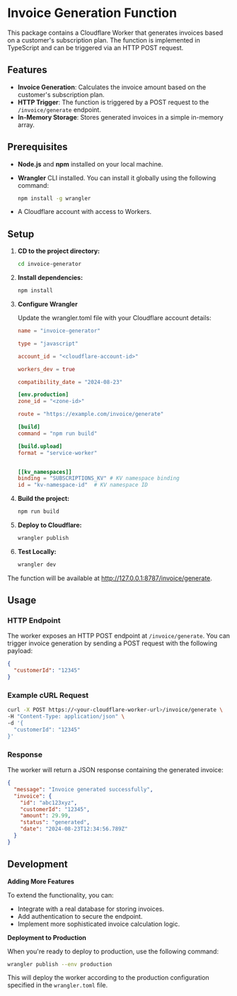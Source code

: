 # Invoice Generation Function

This package contains a Cloudflare Worker that generates invoices based on a customer's subscription plan. The function is implemented in TypeScript and can be triggered via an HTTP POST request.

## Features

- **Invoice Generation**: Calculates the invoice amount based on the customer's subscription plan.
- **HTTP Trigger**: The function is triggered by a POST request to the `/invoice/generate` endpoint.
- **In-Memory Storage**: Stores generated invoices in a simple in-memory array.

## Prerequisites

- **Node.js** and **npm** installed on your local machine.
- **Wrangler** CLI installed. You can install it globally using the following command:

  ```bash
  npm install -g wrangler
  ```
- A Cloudflare account with access to Workers.


## Setup

1. **CD to the project  directory:**

    ```bash
    cd invoice-generator
    ```
2. **Install dependencies:**

    ```bash
    npm install
    ```
3. **Configure Wrangler**

    Update the wrangler.toml file with your Cloudflare account details:

    ```toml
    name = "invoice-generator"

    type = "javascript"

    account_id = "<cloudflare-account-id>"

    workers_dev = true

    compatibility_date = "2024-08-23"

    [env.production]
    zone_id = "<zone-id>"

    route = "https://example.com/invoice/generate"

    [build]
    command = "npm run build"

    [build.upload]
    format = "service-worker"


    [[kv_namespaces]]
    binding = "SUBSCRIPTIONS_KV" # KV namespace binding
    id = "kv-namespace-id"  # KV namespace ID
    ```

4. **Build the project:**

    ```bash
    npm run build
    ```

5. **Deploy to Cloudflare:**

    ```bash
    wrangler publish
    ```

6. **Test Locally:**

    ```bash
    wrangler dev
    ```

The function will be available at http://127.0.0.1:8787/invoice/generate.

## Usage

### HTTP Endpoint

The worker exposes an HTTP POST endpoint at `/invoice/generate`. You can trigger invoice generation by sending a POST request with the following payload:

```json
{
  "customerId": "12345"
}
```

### Example cURL Request

```bash
curl -X POST https://<your-cloudflare-worker-url>/invoice/generate \
-H "Content-Type: application/json" \
-d '{
  "customerId": "12345"
}'
```

### Response

The worker will return a JSON response containing the generated invoice:

```json
{
  "message": "Invoice generated successfully",
  "invoice": {
    "id": "abc123xyz",
    "customerId": "12345",
    "amount": 29.99,
    "status": "generated",
    "date": "2024-08-23T12:34:56.789Z"
  }
}
```

## Development

**Adding More Features**

To extend the functionality, you can:

* Integrate with a real database for storing invoices.
* Add authentication to secure the endpoint.
* Implement more sophisticated invoice calculation logic.

**Deployment to Production**

When you're ready to deploy to production, use the following command:

```bash
wrangler publish --env production
```

This will deploy the worker according to the production configuration specified in the `wrangler.toml` file.